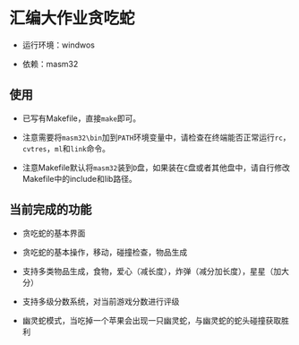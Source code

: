 # 汇编大作业贪吃蛇

* 运行环境：windwos

* 依赖：masm32

## 使用

* 已写有Makefile，直接`make`即可。

* 注意需要将`masm32\bin`加到`PATH`环境变量中，请检查在终端能否正常运行`rc`，`cvtres`，`ml`和`link`命令。

* 注意Makefile默认将`masm32`装到`D`盘，如果装在`C`盘或者其他盘中，请自行修改Makefile中的include和lib路径。


## 当前完成的功能

* 贪吃蛇的基本界面
  
* 贪吃蛇的基本操作，移动，碰撞检查，物品生成

* 支持多类物品生成，食物，爱心（减长度），炸弹（减分加长度），星星（加大分）

* 支持多级分数系统，对当前游戏分数进行评级

* 幽灵蛇模式，当吃掉一个苹果会出现一只幽灵蛇，与幽灵蛇的蛇头碰撞获取胜利

  